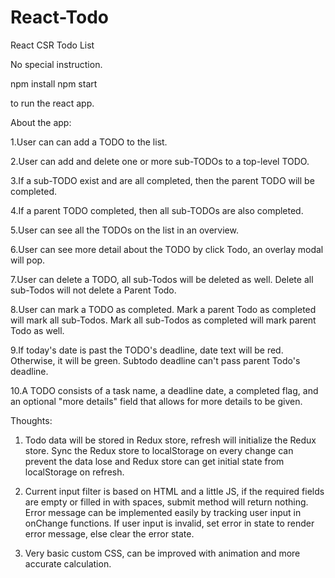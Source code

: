# React-Todo
React CSR Todo List

No special instruction.

npm install
npm start 

to run the react app.

About the app:

1.User can can add a TODO to the list.

2.User can add and delete one or more sub-TODOs to a top-level TODO. 

3.If a sub-TODO exist and are all completed, then the parent TODO will be completed.

4.If a parent TODO completed, then all sub-TODOs are also completed.

5.User can see all the TODOs on the list in an overview.

6.User can see more detail about the TODO by click Todo, an overlay modal will pop.

7.User can delete a TODO, all sub-Todos will be deleted as well.
  Delete all sub-Todos will not delete a Parent Todo.


8.User can mark a TODO as completed.
  Mark a parent Todo as completed will mark all sub-Todos.
  Mark all sub-Todos as completed will mark parent Todo as well. 

9.If today's date is past the TODO's deadline, date text will be red. Otherwise, it will be green.
  Subtodo deadline can't pass parent Todo's deadline. 

10.A TODO consists of a task name, a deadline date, a completed flag, and an optional "more details" field that allows for more 
  details to be given.


Thoughts:

1. Todo data will be stored in Redux store, refresh will initialize the Redux store. Sync the Redux store to localStorage on every change can prevent the data lose and Redux store can get initial state from localStorage on refresh. 

2. Current input filter is based on HTML and a little JS, if the required fields are empty or filled in with spaces, submit method will return nothing. Error message can be implemented easily by tracking user input in onChange functions. If user input is invalid, set error in state to render error message, else clear the error state. 

3. Very basic custom CSS, can be improved with animation and more accurate calculation.


